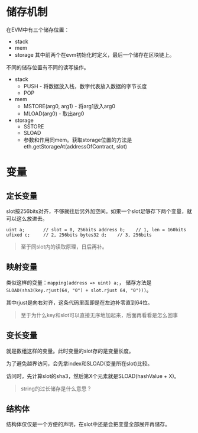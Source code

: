 # 储存机制
在EVM中有三个储存位置：
* stack
* mem
* storage
其中前两个在evm初始化时定义，最后一个储存在区块链上。

不同的储存位置有不同的读写操作。
* stack
   * PUSH - 将数据放入栈，数字代表放入数据的字节长度
   * POP
* mem
   * MSTORE(arg0, arg1) - 将arg1放入arg0
   * MLOAD(arg0) - 取出arg0
* storage
   * SSTORE
   * SLOAD
   * 参数和作用同mem。获取storage位置的方法是eth.getStorageAt(addressOfContract, slot)

# 变量
## 定长变量
slot按256bits对齐，不够就往后另外加空间。如果一个slot足够存下两个变量，就可以这么放进去。

`
uint a;       // slot = 0, 256bits
address b;    // 1, len = 160bits
ufixed c;     // 2, 256bits
bytes32 d;    // 3, 256bits
`
> 至于同slot内的读取原理，日后再补。

## 映射变量
类似这样的变量：`mapping(address => uint) a;`，
储存方法是`SLOAD(sha3(key.rjust(64, "0") + slot.rjust 64, "0")))`。

其中rjust是向右对齐，这条代码里面即是在左边补零直到64位。

> 至于为什么key和slot可以直接无序地加起来，后面再看看是怎么回事

## 变长变量
就是数组这样的变量。此时变量的slot存的是变量长度。

为了避免越界访问，会先拿index和SLOAD(变量所在slot)比较。

访问时，先计算slot的sha3，然后第X个元素就是SLOAD(hashValue + X)。

> string的过长储存是什么意思？

## 结构体
结构体仅仅是一个方便的声明，在slot中还是会把变量全部展开再储存。

#
